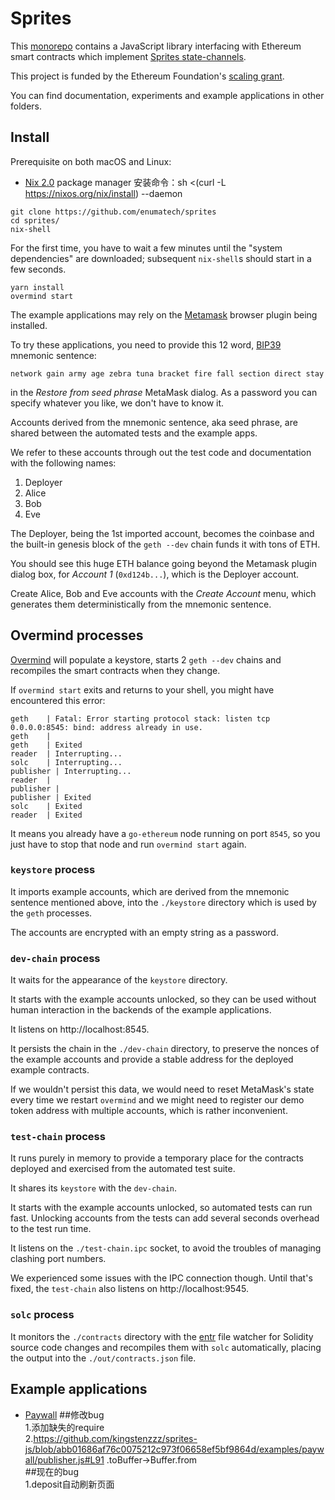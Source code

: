 # Sprites

This [monorepo](https://trunkbaseddevelopment.com/monorepos/) contains a
JavaScript library interfacing with Ethereum smart contracts which implement
[Sprites state-channels](https://arxiv.org/abs/1702.05812).

This project is funded by the Ethereum Foundation's
[scaling grant](https://blog.ethereum.org/2018/05/02/announcing-may-2018-cohort-ef-grants/).

You can find documentation, experiments and example applications in other
folders.



## Install

Prerequisite on both macOS and Linux:
- [Nix 2.0](https://nixos.org/nix/) package manager
安装命令：sh <(curl -L https://nixos.org/nix/install) --daemon  

```
git clone https://github.com/enumatech/sprites
cd sprites/
nix-shell
```

For the first time, you have to wait a few minutes until the "system
dependencies" are downloaded; subsequent `nix-shell`s should start
in a few seconds.

```
yarn install
overmind start
```

The example applications may rely on the [Metamask](https://metamask.io)
browser plugin being installed.

To try these applications, you need to provide this 12 word,
[BIP39](https://github.com/bitcoin/bips/blob/master/bip-0039.mediawiki)
mnemonic sentence:

```
network gain army age zebra tuna bracket fire fall section direct stay
```

in the _Restore from seed phrase_ MetaMask dialog.
As a password you can specify whatever you like, we don't have to know it.

Accounts derived from the mnemonic sentence, aka seed phrase, are shared
between the automated tests and the example apps.

We refer to these accounts through out the test code and documentation
with the following names:

1. Deployer
1. Alice
1. Bob
1. Eve

The Deployer, being the 1st imported account, becomes the coinbase and
the built-in genesis block of the `geth --dev` chain funds it with tons of ETH.

You should see this huge ETH balance going beyond the Metamask plugin
dialog box, for _Account 1_ (`0xd124b...`), which is the Deployer account.

Create Alice, Bob and Eve accounts with the _Create Account_ menu,
which generates them deterministically from the mnemonic sentence.



## Overmind processes

[Overmind](https://github.com/DarthSim/overmind) will populate a keystore,
starts 2 `geth --dev` chains and recompiles the smart contracts when they change.

If `overmind start` exits and returns to your shell, you might have
encountered this error:

```
geth    | Fatal: Error starting protocol stack: listen tcp 0.0.0.0:8545: bind: address already in use.
geth    |
geth    | Exited
reader  | Interrupting...
solc    | Interrupting...
publisher | Interrupting...
reader  |
publisher |
publisher | Exited
solc    | Exited
reader  | Exited
```

It means you already have a `go-ethereum` node running on port `8545`,
so you just have to stop that node and run `overmind start` again.


### `keystore` process

It imports example accounts, which are derived from the
mnemonic sentence mentioned above, into the `./keystore`
directory which is used by the `geth` processes.

The accounts are encrypted with an empty string as a password.

### `dev-chain` process

It waits for the appearance of the `keystore` directory.

It starts with the example accounts unlocked, so they can be used without
human interaction in the backends of the example applications.

It listens on http://localhost:8545.

It persists the chain in the `./dev-chain` directory, to preserve the nonces
of the example accounts and provide a stable address for the deployed
example contracts.

If we wouldn't persist this data, we would need to reset MetaMask's state
every time we restart `overmind` and we might need to register our
demo token address with multiple accounts, which is rather inconvenient.


### `test-chain` process

It runs purely in memory to provide a temporary place for the contracts
deployed and exercised from the automated test suite.

It shares its `keystore` with the `dev-chain`.

It starts with the example accounts unlocked, so automated tests can
run fast. Unlocking accounts from the tests can add several seconds
overhead to the test run time.

It listens on the `./test-chain.ipc` socket, to avoid the troubles of managing
clashing port numbers.

We experienced some issues with the IPC connection though.
Until that's fixed, the `test-chain` also listens on http://localhost:9545.


### `solc` process

It monitors the `./contracts` directory with the [entr](http://entrproject.org)
file watcher for Solidity source code changes and recompiles them with `solc`
automatically, placing the output into the `./out/contracts.json` file.



## Example applications

* [Paywall](examples/paywall/)
##修改bug  
1.添加缺失的require  
2.https://github.com/kingstenzzz/sprites-js/blob/abb01686af76c0075212c973f06658ef5bf9864d/examples/paywall/publisher.js#L91 .toBuffer->Buffer.from  
##现在的bug  
1.deposit自动刷新页面  

